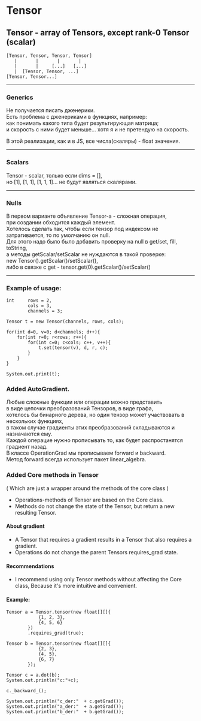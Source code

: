 # Tensor

## Tensor - array of Tensors, except rank-0 Tensor (scalar)
```
[Tensor, Tensor, Tensor, Tensor]  
   |       |       |       |  
   |       |     [...]   [...]  
   |  [Tensor, Tensor, ...]  
[Tensor, Tensor...]  
```
---
### Generics
Не получается писать дженерики.  
Есть проблема с дженериками в функциях, например:  
как понимать какого типа будет результирующая матрица;  
и скорость с ними будет меньше... хотя я и не претендую на скорость.  

В этой реализации, как и в JS, все числа(скаляры) - float значения.  

---
### Scalars
Tensor - scalar, только если dims = [],  
но [1], [1, 1], [1, 1, 1]... не будут являться скалярами.  

---
### Nulls
В первом варианте объявление Tensor-а - сложная операция,  
при создании обходится каждый элемент.  
Хотелось сделать так, чтобы если тензор под индексом не  
затрагивается, то по умолчанию он null.  
Для этого надо было было добавить проверку на null в get/set, fill, toString,  
а методы getScalar/setScalar не нуждаются в такой проверке:  
    new Tensor().getScalar()/setScalar(),  
    либо в связке с get - tensor.get(0).getScalar()/setScalar()  

---
### Example of usage: 
```
int     rows = 2, 
        cols = 3, 
        channels = 3;

Tensor t = new Tensor(channels, rows, cols);

for(int d=0, v=0; d<channels; d++){
    for(int r=0; r<rows; r++){
        for(int c=0; c<cols; c++, v++){
            t.set(tensor(v), d, r, c);
        }
    }
}

System.out.print(t);
```

### Added AutoGradient.
Любые сложные функции или операции можно представить   
в виде цепочки преобразований Тензоров, в виде графа,   
хотелось бы бинарного дерева, но один тензор может участвовать в нескольких функциях,  
в таком случае градиенты этих преобразований складываются и назначаются ему.  
Каждой операцие нужно прописывать то, как будет распростанятся градиент назад.  
В классе OperationGrad мы прописываем forward и backward.  
Метод forward всегда использует пакет linear_algebra. 


### Added Core methods in Tensor 
( Which are just a wrapper around the methods of the core class )
* Operations-methods of Tensor are based on the Core class.
* Methods do not change the state of the Tensor, but return a new resulting Tensor.
#### About gradient
* A Tensor that requires a gradient results in a Tensor that also requires a gradient.
* Operations do not change the parent Tensors requires_grad state.
#### Recommendations
* I recommend using only Tensor methods without affecting the Core class,
  Because it's more intuitive and convenient.
#### Example:
```
Tensor a = Tensor.tensor(new float[][]{
            {1, 2, 3},
            {4, 5, 6}
        })
        .requires_grad(true);

Tensor b = Tensor.tensor(new float[][]{
            {2, 3},
            {4, 5},
            {6, 7}
        });

Tensor c = a.dot(b);
System.out.println("c:"+c);

c._backward_();

System.out.println("c_der:"  + c.getGrad());
System.out.println("a_der:"  + a.getGrad());
System.out.println("b_der:"  + b.getGrad());
```
